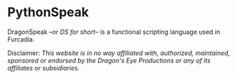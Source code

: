 # PythonSpeak

DragonSpeak –_or DS for short_– is a functional scripting language used in Furcadia.


Disclaimer: _This website is in no way affiliated with, authorized, maintained, sponsored or endorsed by the Dragon's Eye Productions or any of its affiliates or subsidiaries._
